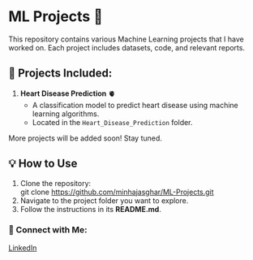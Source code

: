 # ML Projects 🚀  

This repository contains various Machine Learning projects that I have worked on. Each project includes datasets, code, and relevant reports.

## 📂 Projects Included:
1. **Heart Disease Prediction** 🫀  
   - A classification model to predict heart disease using machine learning algorithms.
   - Located in the `Heart_Disease_Prediction` folder.

More projects will be added soon! Stay tuned.  

## 💡 How to Use  
1. Clone the repository:  
git clone https://github.com/minhajasghar/ML-Projects.git
2. Navigate to the project folder you want to explore.
3. Follow the instructions in its **README.md**.

### 🔗 Connect with Me:
[LinkedIn](https://www.linkedin.com/in/minhajasghar)
